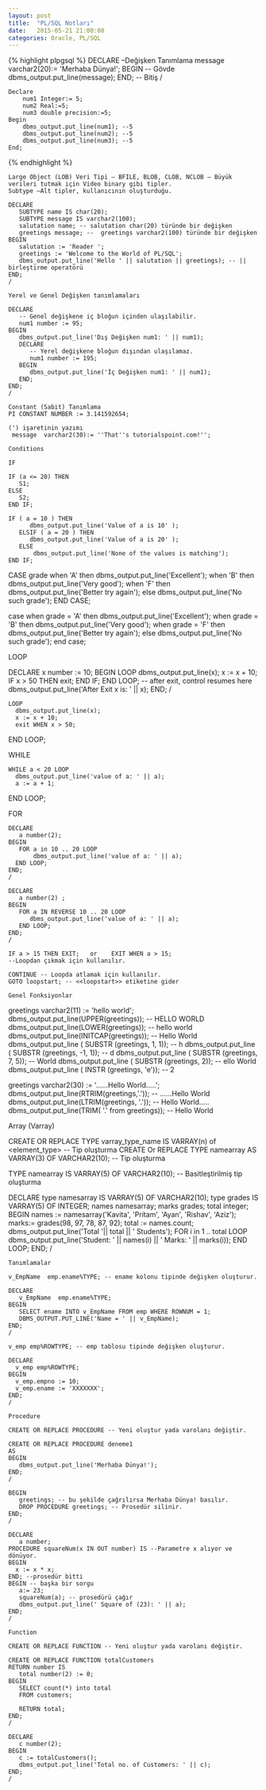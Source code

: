 ```yaml
---
layout: post
title:  "PL/SQL Notları"
date:   2015-05-21 21:00:00
categories: Oracle, PL/SQL
---
```


{% highlight plpgsql %}
	DECLARE –Değişken Tanımlama
	   message  varchar2(20):= 'Merhaba Dünya!';
	BEGIN -- Gövde
	   dbms_output.put_line(message);
	END; -- Bitiş
	/

	Declare
		num1 Integer:= 5;
		num2 Real:=5;
		num3 double precision:=5;
	Begin
		dbms_output.put_line(num1); --5
		dbms_output.put_line(num2); --5
		dbms_output.put_line(num3); --5
	End;
{% endhighlight %}

	Large Object (LOB) Veri Tipi – BFILE, BLOB, CLOB, NCLOB – Büyük verileri tutmak için Video binary gibi tipler. 
	Subtype –Alt tipler, kullanıcının oluşturduğu.

	DECLARE
	   SUBTYPE name IS char(20);
	   SUBTYPE message IS varchar2(100);
	   salutation name; -- salutation char(20) türünde bir değişken
	   greetings message; --  greetings varchar2(100) türünde bir değişken
	BEGIN
	   salutation := 'Reader '; 
	   greetings := 'Welcome to the World of PL/SQL';
	   dbms_output.put_line('Hello ' || salutation || greetings); -- || birleştirme operatörü
	END;
	/

	Yerel ve Genel Değişken tanımlamaları

	DECLARE
	   -- Genel değişkene iç bloğun içinden ulaşılabilir.
	   num1 number := 95; 
	BEGIN 
	   dbms_output.put_line('Dış Değişken num1: ' || num1);
	   DECLARE 
		  -- Yerel değişkene bloğun dışından ulaşılamaz.
		  num1 number := 195; 
	   BEGIN 
		  dbms_output.put_line('İç Değişken num1: ' || num1);
	   END; 
	END;
	/

	Constant (Sabit) Tanımlama 
	PI CONSTANT NUMBER := 3.141592654;

	(') işaretinin yazımı
	 message  varchar2(30):= ''That''s tutorialspoint.com!'';
 
	Conditions

	IF

	IF (a <= 20) THEN
	   S1; 
	ELSE 
	   S2;
	END IF;

	IF ( a = 10 ) THEN
		  dbms_output.put_line('Value of a is 10' );
	   ELSIF ( a = 20 ) THEN
		  dbms_output.put_line('Value of a is 20' );
	   ELSE
		   dbms_output.put_line('None of the values is matching');
	END IF;

   CASE grade
      when 'A' then dbms_output.put_line('Excellent');
      when 'B' then dbms_output.put_line('Very good');
      when 'F' then dbms_output.put_line('Better try again');
      else dbms_output.put_line('No such grade');
   END CASE;
   
   case 
      when grade = 'A' then dbms_output.put_line('Excellent');
      when grade = 'B' then dbms_output.put_line('Very good');
      when grade = 'F' then dbms_output.put_line('Better try again');
      else dbms_output.put_line('No such grade');
   end case;
   
   LOOP
   
   DECLARE
	   x number := 10;
	BEGIN
	   LOOP
		  dbms_output.put_line(x);
		  x := x + 10;
		  IF x > 50 THEN
			 exit;
		  END IF;
	   END LOOP;
	   -- after exit, control resumes here
	   dbms_output.put_line('After Exit x is: ' || x);
	END;
	/
	
	LOOP
      dbms_output.put_line(x);
      x := x + 10;
      exit WHEN x > 50;
   END LOOP;
   
   WHILE
   
    WHILE a < 20 LOOP
      dbms_output.put_line('value of a: ' || a);
      a := a + 1;
   END LOOP;
   
   FOR
   
    DECLARE
	   a number(2);
	BEGIN
	   FOR a in 10 .. 20 LOOP
		   dbms_output.put_line('value of a: ' || a);
	  END LOOP;
	END;
	/
	
	DECLARE
	   a number(2) ;
	BEGIN
	   FOR a IN REVERSE 10 .. 20 LOOP
		  dbms_output.put_line('value of a: ' || a);
	   END LOOP;
	END;
	/
	
	IF a > 15 THEN EXIT;   or    EXIT WHEN a > 15; 
	--Loopdan çıkmak için kullanılır.
	
	CONTINUE -- Loopda atlamak için kullanılır.
    GOTO loopstart; -- <<loopstart>> etiketine gider
	
	Genel Fonksiyonlar
	
   greetings varchar2(11) := 'hello world';
   dbms_output.put_line(UPPER(greetings)); -- HELLO WORLD
   dbms_output.put_line(LOWER(greetings)); -- hello world
   dbms_output.put_line(INITCAP(greetings)); -- Hello World
   dbms_output.put_line ( SUBSTR (greetings, 1, 1)); -- h
   dbms_output.put_line ( SUBSTR (greetings, -1, 1)); -- d
   dbms_output.put_line ( SUBSTR (greetings, 7, 5)); -- World
   dbms_output.put_line ( SUBSTR (greetings, 2)); -- ello World
   dbms_output.put_line ( INSTR (greetings, 'e')); -- 2
   
   greetings varchar2(30) := '......Hello World.....';
   dbms_output.put_line(RTRIM(greetings,'.')); -- ......Hello World 
   dbms_output.put_line(LTRIM(greetings, '.')); -- Hello World.....
   dbms_output.put_line(TRIM( '.' from greetings)); -- Hello World
   
   
   Array (Varray)
   
   CREATE OR REPLACE TYPE varray_type_name IS VARRAY(n) of <element_type> -- Tip oluşturma
   CREATE Or REPLACE TYPE namearray AS VARRAY(3) OF VARCHAR2(10); -- Tip oluşturma
   
   TYPE namearray IS VARRAY(5) OF VARCHAR2(10); -- Basitleştirilmiş tip oluşturma
   
   DECLARE
	   type namesarray IS VARRAY(5) OF VARCHAR2(10);
	   type grades IS VARRAY(5) OF INTEGER;
	   names namesarray;
	   marks grades;
	   total integer;
	BEGIN
	   names := namesarray('Kavita', 'Pritam', 'Ayan', 'Rishav', 'Aziz');
	   marks:= grades(98, 97, 78, 87, 92);
	   total := names.count;
	   dbms_output.put_line('Total '|| total || ' Students');
	   FOR i in 1 .. total LOOP
		  dbms_output.put_line('Student: ' || names(i) || '
		  Marks: ' || marks(i));
	   END LOOP;
	END;
	/
	
	Tanımlamalar
	
	v_EmpName  emp.ename%TYPE; -- ename kolonu tipinde değişken oluşturur.
	
	DECLARE
	   v_EmpName  emp.ename%TYPE;
	BEGIN
	   SELECT ename INTO v_EmpName FROM emp WHERE ROWNUM = 1;
	   DBMS_OUTPUT.PUT_LINE('Name = ' || v_EmpName);
	END;
	/

	v_emp emp%ROWTYPE; -- emp tablosu tipinde değişken oluşturur.	
	
	DECLARE
	  v_emp emp%ROWTYPE;
	BEGIN
	  v_emp.empno := 10;
	  v_emp.ename := 'XXXXXXX';
	END;
	/
 
    Procedure
	
	CREATE OR REPLACE PROCEDURE -- Yeni oluştur yada varolanı değiştir.
	
	CREATE OR REPLACE PROCEDURE deneme1
	AS
	BEGIN
	   dbms_output.put_line('Merhaba Dünya!');
	END;
	/
	
	BEGIN
	   greetings; -- bu şekilde çağrılırsa Merhaba Dünya! basılır.
	   DROP PROCEDURE greetings; -- Prosedür silinir.
	END;
	/
	
	DECLARE
	   a number;
	PROCEDURE squareNum(x IN OUT number) IS --Parametre x alıyor ve dönüyor.
	BEGIN
	  x := x * x;
	END; --prosedür bitti
	BEGIN -- başka bir sorgu
	   a:= 23;
	   squareNum(a); -- prosedürü çağır
	   dbms_output.put_line(' Square of (23): ' || a);
	END;
	/
	
	Function
	 
	CREATE OR REPLACE FUNCTION -- Yeni oluştur yada varolanı değiştir.
	
	CREATE OR REPLACE FUNCTION totalCustomers
	RETURN number IS
	   total number(2) := 0;
	BEGIN
	   SELECT count(*) into total
	   FROM customers;
	   
	   RETURN total;
	END;
	/
	
	DECLARE
	   c number(2);
	BEGIN
	   c := totalCustomers();
	   dbms_output.put_line('Total no. of Customers: ' || c);
	END;
	/